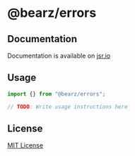 # @bearz/errors



## Documentation

Documentation is available on [jsr.io](https://jsr.io/@bearz/errors/doc)

## Usage
```typescript
import {} from "@bearz/errors";

// TODO: Write usage instructions here
```

## License

[MIT License](./LICENSE.md)
